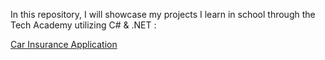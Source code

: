 In this repository, I will showcase my projects I learn in school through the Tech Academy utilizing C# & .NET :

[Car Insurance Application](https://github.com/dwcml1995/basic_c-_programs/tree/main/MyInsurance/MyInsurance)



